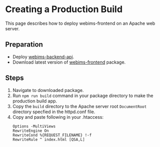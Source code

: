 # Creating a Production Build
This page describes how to deploy webims-frontend on an Apache web server.

## Preparation
- Deploy [webims-backend-api](https://github.com/zammitjohn/webims-backend-api).
- Download latest version of [webims-frontend](https://github.com/zammitjohn/webims-frontend/releases) package.

## Steps
1. Navigate to downloaded package.
2. Run ```npm run build``` command in your package directory to make the production build app.
3. Copy the ```build``` directory to the Apache server root ```DocumentRoot``` directory specfied in the httpd.conf file.
4. Copy and paste following in your .htaccess: 
    ```
    Options -MultiViews
    RewriteEngine On
    RewriteCond %{REQUEST_FILENAME} !-f
    RewriteRule ^ index.html [QSA,L]
    ```
